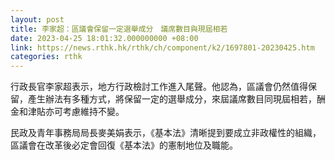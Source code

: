 ```yaml
---
layout: post
title: 李家超：區議會保留一定選舉成分　議席數目與現屆相若
date: 2023-04-25 18:01:32.000000000 +08:00
link: https://news.rthk.hk/rthk/ch/component/k2/1697801-20230425.htm
categories: rthk
---
```


行政長官李家超表示，地方行政檢討工作進入尾聲。他認為，區議會仍然值得保留，產生辦法有多種方式，將保留一定的選舉成分，來屆議席數目同現屆相若，酬金和津貼亦可考慮維持不變。

民政及青年事務局局長麥美娟表示，《基本法》清晰提到要成立非政權性的組織，區議會在改革後必定會回復《基本法》的憲制地位及職能。
